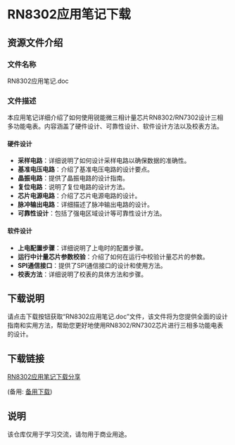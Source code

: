# RN8302应用笔记下载

## 资源文件介绍

### 文件名称
RN8302应用笔记.doc

### 文件描述
本应用笔记详细介绍了如何使用锐能微三相计量芯片RN8302/RN7302设计三相多功能电表。内容涵盖了硬件设计、可靠性设计、软件设计方法以及校表方法。

#### 硬件设计
- **采样电路**：详细说明了如何设计采样电路以确保数据的准确性。
- **基准电压电路**：介绍了基准电压电路的设计要点。
- **晶振电路**：提供了晶振电路的设计指南。
- **复位电路**：说明了复位电路的设计方法。
- **芯片电源电路**：介绍了芯片电源电路的设计。
- **脉冲输出电路**：详细描述了脉冲输出电路的设计。
- **可靠性设计**：包括了强电区域设计等可靠性设计方法。

#### 软件设计
- **上电配置步骤**：详细说明了上电时的配置步骤。
- **运行中计量芯片参数校验**：介绍了如何在运行中校验计量芯片的参数。
- **SPI通信接口**：提供了SPI通信接口的设计和使用方法。
- **校表方法**：详细说明了校表的具体方法和步骤。

## 下载说明
请点击下载按钮获取“RN8302应用笔记.doc”文件，该文件将为您提供全面的设计指南和实用方法，帮助您更好地使用RN8302/RN7302芯片进行三相多功能电表的设计。

## 下载链接
[RN8302应用笔记下载分享](https://pan.quark.cn/s/e5a198979ed0) 

(备用: [备用下载](https://pan.baidu.com/s/1TWzqJEG_NlNTnyyAXAj3dQ?pwd=1234))

## 说明

该仓库仅用于学习交流，请勿用于商业用途。
